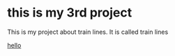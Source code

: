# this is my 3rd project
This is my project about train lines. It is called train lines

[hello](/https://github.com/JoshJoseph0/CC4104-Creative-Coding-/tree/main/train_lines_2025_05_26_12_46_51)
